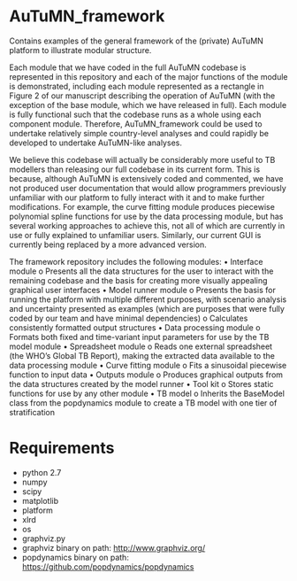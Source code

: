 # AuTuMN_framework
Contains examples of the general framework of the (private) AuTuMN platform to illustrate modular structure.

Each module that we have coded in the full AuTuMN codebase is represented in this repository and each of the major
functions of the module is demonstrated, including each module represented as a rectangle in Figure 2 of our manuscript
describing the operation of AuTuMN (with the exception of the base module, which we have released in full). Each module
is fully functional such that the codebase runs as a whole using each component module. Therefore, AuTuMN_framework
could be used to undertake relatively simple country-level analyses and could rapidly be developed to undertake
AuTuMN-like analyses.

We believe this codebase will actually be considerably more useful to TB modellers than releasing our full codebase in
its current form. This is because, although AuTuMN is extensively coded and commented, we have not produced user
documentation that would allow programmers previously unfamiliar with our platform to fully interact with it and
to make further modifications. For example, the curve fitting module produces piecewise polynomial spline functions
for use by the data processing module, but has several working approaches to achieve this, not all of which are
currently in use or fully explained to unfamiliar users. Similarly, our current GUI is currently being replaced by a
more advanced version.

The framework repository includes the following modules:
•	Interface module
    o	Presents all the data structures for the user to interact with the remaining codebase and the basis for creating
        more visually appealing graphical user interfaces
•	Model runner module
    o	Presents the basis for running the platform with multiple different purposes, with scenario analysis and
        uncertainty presented as examples (which are purposes that were fully coded by our team and have minimal
        dependencies)
    o	Calculates consistently formatted output structures
•	Data processing module
    o	Formats both fixed and time-variant input parameters for use by the TB model module
•	Spreadsheet module
    o	Reads one external spreadsheet (the WHO’s Global TB Report), making the extracted data available to the data
        processing module
•	Curve fitting module
    o	Fits a sinusoidal piecewise function to input data
•	Outputs module
    o	Produces graphical outputs from the data structures created by the model runner
•	Tool kit
    o	Stores static functions for use by any other module
•	TB model
    o	Inherits the BaseModel class from the popdynamics module to create a TB model with one tier of stratification

# Requirements

- python 2.7
- numpy
- scipy
- matplotlib
- platform
- xlrd
- os
- graphviz.py
- graphviz binary on path: http://www.graphviz.org/
- popdynamics binary on path: https://github.com/popdynamics/popdynamics
